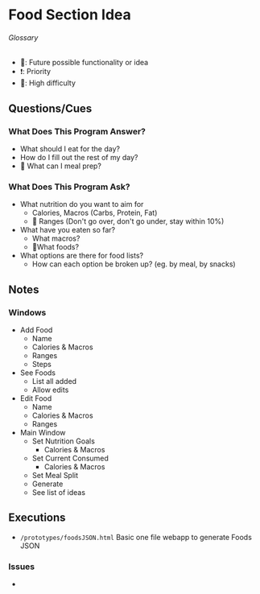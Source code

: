 # Food Section Idea
###### Glossary
- 🔮: Future possible functionality or idea
- ❗: Priority
- 🧠: High difficulty
## Questions/Cues
### What Does This Program Answer?
- What should I eat for the day?
- How do I fill out the rest of my day?
- 🔮 What can I meal prep?
### What Does This Program Ask?
- What nutrition do you want to aim for
	- Calories, Macros (Carbs, Protein, Fat)
	- 🔮 Ranges (Don't go over, don't go under, stay within 10%)
- What have you eaten so far?
	- What macros?
	- 🔮What foods?
- What options are there for food lists?
	- How can each option be broken up? (eg. by meal, by snacks)

## Notes
### Windows
- Add Food
	- Name
	- Calories & Macros
	- Ranges
	- Steps
- See Foods
	- List all added
	- Allow edits
- Edit Food
	- Name
	- Calories & Macros
	- Ranges
- Main Window
	- Set Nutrition Goals
		- Calories & Macros
	- Set Current Consumed
		- Calories & Macros
	- Set Meal Split
	- Generate
	- See list of ideas
## Executions
- `/prototypes/foodsJSON.html` Basic one file webapp to generate Foods JSON

### Issues
- 
